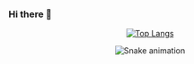 ### Hi there 👋

<div  align="center"> 
 
  [![Top Langs](https://github-readme-stats.vercel.app/api/top-langs/?username=backcost&layout=compact)](https://github.com/backcost/github-readme-stats) 
 
</div>
 
<div  align="center"> 
 
  ![Snake animation](https://github.com/backcost/backcost/blob/main/github-contribution-grid-snake.svg)
 
</div>
 
 


